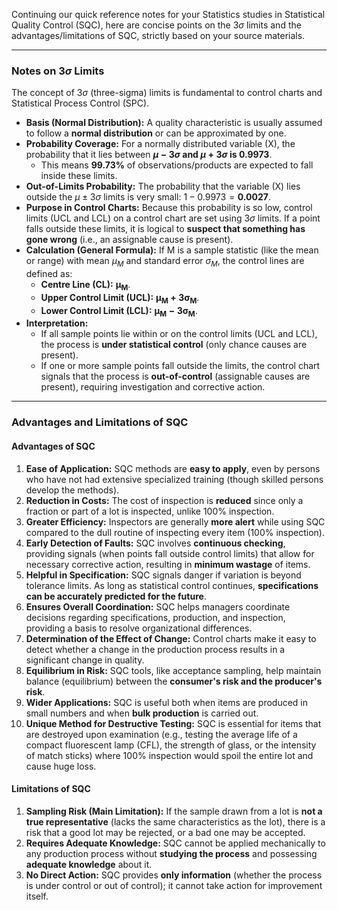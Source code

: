 Continuing our quick reference notes for your Statistics studies in Statistical Quality Control (SQC), 
here are concise points on the $3\sigma$ limits and the advantages/limitations of SQC, strictly based on your source materials.

***

### Notes on $3\sigma$ Limits

The concept of $3\sigma$ (three-sigma) limits is fundamental to control charts and Statistical Process Control (SPC).

*   **Basis (Normal Distribution):** A quality characteristic is usually assumed to follow a **normal distribution** or can be approximated by one.
*   **Probability Coverage:** For a normally distributed variable (X), the probability that it lies between **$\mu - 3\sigma$ and $\mu + 3\sigma$ is 0.9973**.
    *   This means $\mathbf{99.73\%}$ of observations/products are expected to fall inside these limits.
*   **Out-of-Limits Probability:** The probability that the variable (X) lies outside the $\mu \pm 3\sigma$ limits is very small: $1 - 0.9973 = \mathbf{0.0027}$.
*   **Purpose in Control Charts:** Because this probability is so low, control limits (UCL and LCL) on a control chart are set using $3\sigma$ limits. If a point falls outside these limits, it is logical to **suspect that something has gone wrong** (i.e., an assignable cause is present).
*   **Calculation (General Formula):** If M is a sample statistic (like the mean or range) with mean $\mu_{M}$ and standard error $\sigma_{M}$, the control lines are defined as:
    *   **Centre Line (CL):** $\mathbf{\mu_{M}}$.
    *   **Upper Control Limit (UCL):** $\mathbf{\mu_{M} + 3\sigma_{M}}$.
    *   **Lower Control Limit (LCL):** $\mathbf{\mu_{M} - 3\sigma_{M}}$.
*   **Interpretation:**
    *   If all sample points lie within or on the control limits (UCL and LCL), the process is **under statistical control** (only chance causes are present).
    *   If one or more sample points fall outside the limits, the control chart signals that the process is **out-of-control** (assignable causes are present), requiring investigation and corrective action.

***

### Advantages and Limitations of SQC

#### Advantages of SQC

1.  **Ease of Application:** SQC methods are **easy to apply**, even by persons who have not had extensive specialized training (though skilled persons develop the methods).
2.  **Reduction in Costs:** The cost of inspection is **reduced** since only a fraction or part of a lot is inspected, unlike 100% inspection.
3.  **Greater Efficiency:** Inspectors are generally **more alert** while using SQC compared to the dull routine of inspecting every item (100% inspection).
4.  **Early Detection of Faults:** SQC involves **continuous checking**, providing signals (when points fall outside control limits) that allow for necessary corrective action, resulting in **minimum wastage** of items.
5.  **Helpful in Specification:** SQC signals danger if variation is beyond tolerance limits. As long as statistical control continues, **specifications can be accurately predicted for the future**.
6.  **Ensures Overall Coordination:** SQC helps managers coordinate decisions regarding specifications, production, and inspection, providing a basis to resolve organizational differences.
7.  **Determination of the Effect of Change:** Control charts make it easy to detect whether a change in the production process results in a significant change in quality.
8.  **Equilibrium in Risk:** SQC tools, like acceptance sampling, help maintain balance (equilibrium) between the **consumer's risk and the producer's risk**.
9.  **Wider Applications:** SQC is useful both when items are produced in small numbers and when **bulk production** is carried out.
10. **Unique Method for Destructive Testing:** SQC is essential for items that are destroyed upon examination (e.g., testing the average life of a compact fluorescent lamp (CFL), the strength of glass, or the intensity of match sticks) where 100% inspection would spoil the entire lot and cause huge loss.

#### Limitations of SQC

1.  **Sampling Risk (Main Limitation):** If the sample drawn from a lot is **not a true representative** (lacks the same characteristics as the lot), there is a risk that a good lot may be rejected, or a bad one may be accepted.
2.  **Requires Adequate Knowledge:** SQC cannot be applied mechanically to any production process without **studying the process** and possessing **adequate knowledge** about it.
3.  **No Direct Action:** SQC provides **only information** (whether the process is under control or out of control); it cannot take action for improvement itself.
